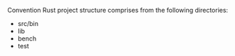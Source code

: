 
Convention Rust project structure comprises from the following directories:
- src/bin
- lib
- bench
- test
